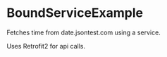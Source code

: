 # BoundServiceExample
Fetches time from date.jsontest.com using a service.

Uses Retrofit2 for api calls.
